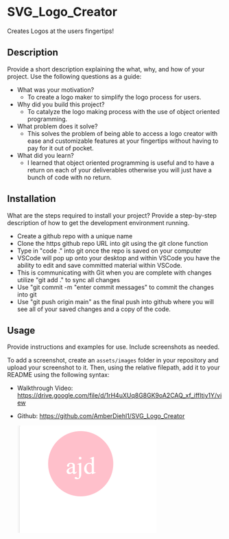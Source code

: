 # SVG_Logo_Creator
Creates Logos at the users fingertips!

## Description
Provide a short description explaining the what, why, and how of your project. Use the following questions as a guide:
- What was your motivation?
    - To create a logo maker to simplify the logo process for users.
- Why did you build this project?
    - To catalyze the logo making process with the use of object oriented programming.
- What problem does it solve?
    - This solves the problem of being able to access a logo creator with ease and customizable features at your fingertips without having to pay for it out of pocket.
- What did you learn?
    - I learned that object oriented programming is useful and to have a return on each of your deliverables otherwise you will just have a bunch of code with no return. 

## Installation
What are the steps required to install your project? Provide a step-by-step description of how to get the development environment running.

- Create a github repo with a unique name
- Clone the https github repo URL into git using the git clone function
- Type in "code ." into git once the repo is saved on your computer
- VSCode will pop up onto your desktop and within VSCode you have the ability to edit and save committed material within VSCode.
- This is communicating with Git when you are complete with changes utilize "git add ." to sync all changes
- Use "git commit -m "enter commit messages" to commit the changes into git
- Use "git push origin main" as the final push into github where you will see all of your saved changes and a copy of the code.


## Usage
Provide instructions and examples for use. Include screenshots as needed.

To add a screenshot, create an `assets/images` folder in your repository and upload your screenshot to it. Then, using the relative filepath, add it to your README using the following syntax:

- Walkthrough Video: https://drive.google.com/file/d/1rH4uXUq8G8GK9oA2CAQ_xf_iffItiy1Y/view

- Github: https://github.com/AmberDiehl1/SVG_Logo_Creator


  ![alt text](/Images/preview_screenshot.png)
